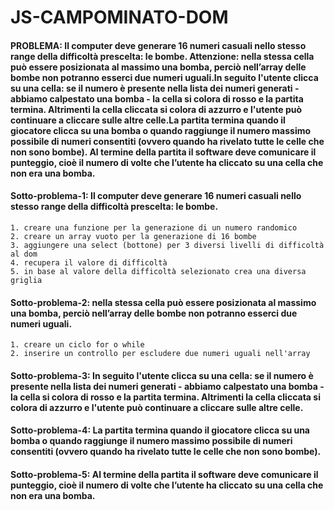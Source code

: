 # JS-CAMPOMINATO-DOM

#### PROBLEMA: Il computer deve generare 16 numeri casuali nello stesso range della difficoltà prescelta: le bombe. Attenzione: nella stessa cella può essere posizionata al massimo una bomba, perciò nell’array delle bombe non potranno esserci due numeri uguali.In seguito l'utente clicca su una cella: se il numero è presente nella lista dei numeri generati - abbiamo calpestato una bomba - la cella si colora di rosso e la partita termina. Altrimenti la cella cliccata si colora di azzurro e l'utente può continuare a cliccare sulle altre celle.La partita termina quando il giocatore clicca su una bomba o quando raggiunge il numero massimo possibile di numeri consentiti (ovvero quando ha rivelato tutte le celle che non sono bombe). Al termine della partita il software deve comunicare il punteggio, cioè il numero di volte che l’utente ha cliccato su una cella che non era una bomba. 

#### Sotto-problema-1: Il computer deve generare 16 numeri casuali nello stesso range della difficoltà prescelta: le bombe.
    1. creare una funzione per la generazione di un numero randomico
    2. creare un array vuoto per la generazione di 16 bombe
    3. aggiungere una select (bottone) per 3 diversi livelli di difficoltà al dom
    4. recupera il valore di difficoltà
    5. in base al valore della difficoltà selezionato crea una diversa griglia

#### Sotto-problema-2: nella stessa cella può essere posizionata al massimo una bomba, perciò nell’array delle bombe non potranno esserci due numeri uguali.
    1. creare un ciclo for o while
    2. inserire un controllo per escludere due numeri uguali nell'array

#### Sotto-problema-3: In seguito l'utente clicca su una cella: se il numero è presente nella lista dei numeri generati - abbiamo calpestato una bomba - la cella si colora di rosso e la partita termina. Altrimenti la cella cliccata si colora di azzurro e l'utente può continuare a cliccare sulle altre celle.

#### Sotto-problema-4: La partita termina quando il giocatore clicca su una bomba o quando raggiunge il numero massimo possibile di numeri consentiti (ovvero quando ha rivelato tutte le celle che non sono bombe).

#### Sotto-problema-5: Al termine della partita il software deve comunicare il punteggio, cioè il numero di volte che l’utente ha cliccato su una cella che non era una bomba.
